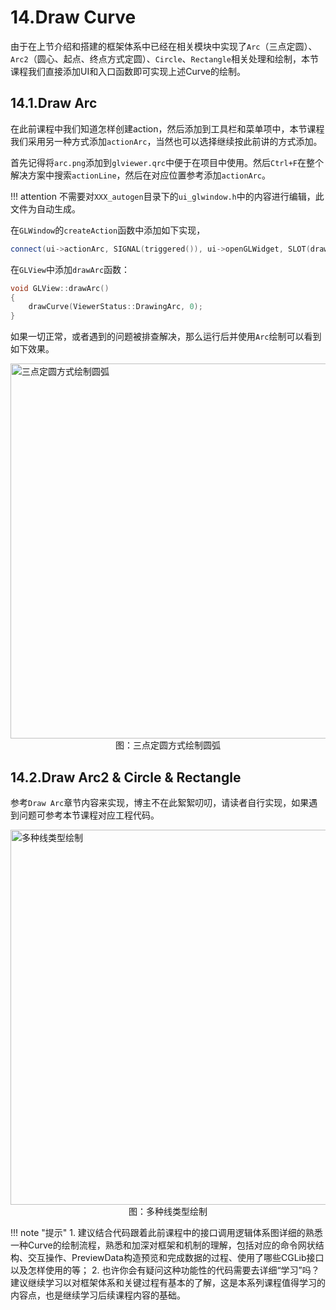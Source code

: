 # 14.Draw Curve
由于在上节介绍和搭建的框架体系中已经在相关模块中实现了`Arc`（三点定圆）、`Arc2`（圆心、起点、终点方式定圆）、`Circle`、`Rectangle`相关处理和绘制，本节课程我们直接添加UI和入口函数即可实现上述Curve的绘制。

## 14.1.Draw Arc
在此前课程中我们知道怎样创建action，然后添加到工具栏和菜单项中，本节课程我们采用另一种方式添加`actionArc`，当然也可以选择继续按此前讲的方式添加。

首先记得将`arc.png`添加到`glviewer.qrc`中便于在项目中使用。然后`Ctrl+F`在整个解决方案中搜索`actionLine`，然后在对应位置参考添加`actionArc`。

!!! attention
    不需要对`XXX_autogen`目录下的`ui_glwindow.h`中的内容进行编辑，此文件为自动生成。

在`GLWindow`的`createAction`函数中添加如下实现，

```c++
connect(ui->actionArc, SIGNAL(triggered()), ui->openGLWidget, SLOT(drawArc()));
```

在`GLView`中添加`drawArc`函数：

```c++
void GLView::drawArc()
{
    drawCurve(ViewerStatus::DrawingArc, 0);
}
```

如果一切正常，或者遇到的问题被排查解决，那么运行后并使用`Arc`绘制可以看到如下效果。

<img src="../img/cad/image-60.png" alt="三点定圆方式绘制圆弧" width="600" align="middle" style="display: block; margin-left: auto; margin-right: auto;"/>
<figcaption style="text-align: center;">图：三点定圆方式绘制圆弧</figcaption>

## 14.2.Draw Arc2 & Circle & Rectangle
参考`Draw Arc`章节内容来实现，博主不在此絮絮叨叨，请读者自行实现，如果遇到问题可参考本节课程对应工程代码。

<img src="../img/cad/image-61.png" alt="多种线类型绘制" width="600" align="middle" style="display: block; margin-left: auto; margin-right: auto;"/>
<figcaption style="text-align: center;">图：多种线类型绘制</figcaption>

!!! note "提示"
    1. 建议结合代码跟着此前课程中的接口调用逻辑体系图详细的熟悉一种Curve的绘制流程，熟悉和加深对框架和机制的理解，包括对应的命令网状结构、交互操作、PreviewData构造预览和完成数据的过程、使用了哪些CGLib接口以及怎样使用的等；
    2. 也许你会有疑问这种功能性的代码需要去详细“学习”吗？建议继续学习以对框架体系和关键过程有基本的了解，这是本系列课程值得学习的内容点，也是继续学习后续课程内容的基础。
